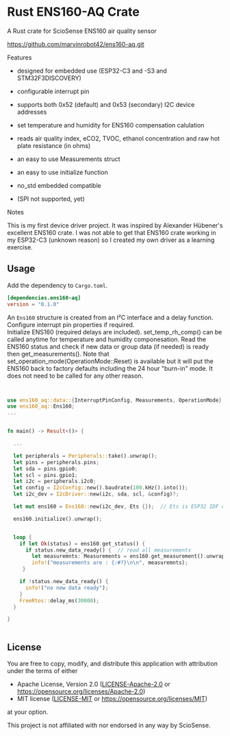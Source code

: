 Rust ENS160-AQ Crate
====

A Rust crate for ScioSense ENS160 air quality sensor 

<https://github.com/marvinrobot42/ens160-aq.git>

[ENS160]: https://www.sciosense.com/wp-content/uploads/documents/SC-001224-DS-9-ENS160-Datasheet.pdf

Features

- designed for embedded use (ESP32-C3 and -S3 and STM32F3DISCOVERY)
- configurable interrupt pin
- supports both 0x52 (default) and 0x53 (secondary) I2C device addresses
- set temperature and humidity for ENS160 compensation calulation
- reads air quality index, eCO2, TVOC, ethanol concentration and raw hot plate resistance (in ohms)
- an easy to use Measurements struct
- an easy to use initialize function
- no_std embedded compatible

- (SPI not supported, yet)
  

Notes

This is my first device driver project.  It was inspired by Alexander Hübener's excellent ENS160 crate.
I was not able to get that ENS160 crate working in my ESP32-C3 (unknown reason) so I created my own driver as a learning exercise.


Usage
----

Add the dependency to `Cargo.toml`.

~~~~toml
[dependencies.ens160-aq]
version = "0.1.0"
~~~~

An `Ens160` structure is created from an I²C interface and a delay function.
Configure interrupt pin properties if required.  
Initialize ENS160 (required delays are included).
set_temp_rh_comp() can be called anytime for temperature and humidity componesation.
Read the ENS160 status and check if new data or group data (if needed) is ready
then get_measurements().
Note that set_operation_mode(OperationMode::Reset) is available but it will put the ENS160
back to factory defaults including the 24 hour "burn-in" mode.  It does not need to be called
for any other reason.



~~~~rust


use ens160_aq::data::{InterruptPinConfig, Measurements, OperationMode};
use ens160_aq::Ens160;
...


fn main() -> Result<()> {

  ...

  let peripherals = Peripherals::take().unwrap();
  let pins = peripherals.pins;
  let sda = pins.gpio0;
  let scl = pins.gpio1;
  let i2c = peripherals.i2c0;
  let config = I2cConfig::new().baudrate(100.kHz().into());
  let i2c_dev = I2cDriver::new(i2c, sda, scl, &config)?;

  let mut ens160 = Ens160::new(i2c_dev, Ets {});  // Ets is ESP32 IDF delay function

  ens160.initialize().unwrap();


  loop {
    if let Ok(status) = ens160.get_status() {
      if status.new_data_ready() {  // read all measurements
        let measuremnts: Measurements = ens160.get_measurement().unwrap();
        info!("measurements are : {:#?}\n\n", measuremnts);      
     }

    if !status.new_data_ready() {
      info!("no new data ready");
    }
    FreeRtos::delay_ms(30000);
  }

}
    
~~~~


License
----

You are free to copy, modify, and distribute this application with attribution under the terms of either

 * Apache License, Version 2.0
   ([LICENSE-Apache-2.0](./LICENSE-Apache-2.0) or <https://opensource.org/licenses/Apache-2.0>)
 * MIT license
   ([LICENSE-MIT](./LICENSE-MIT) or <https://opensource.org/licenses/MIT>)

at your option.

This project is not affiliated with nor endorsed in any way by ScioSense.
